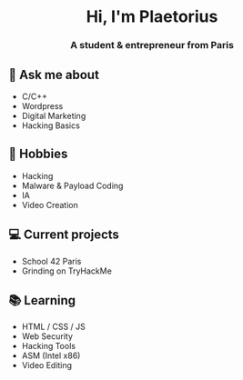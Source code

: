<h1 align="center">Hi, I'm Plaetorius</h1>
<h3 align="center">A student & entrepreneur from Paris</h3>

## 💬 Ask me about
- C/C++
- Wordpress
- Digital Marketing
- Hacking Basics

## 📅 Hobbies
- Hacking
- Malware & Payload Coding
- IA
- Video Creation

## 💻 Current projects
- School 42 Paris
- Grinding on TryHackMe

## 📚 Learning
- HTML / CSS / JS
- Web Security
- Hacking Tools
- ASM (Intel x86)
- Video Editing
